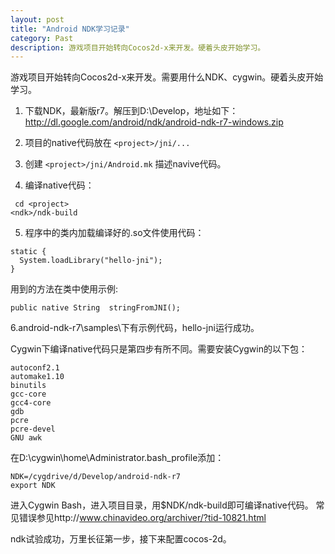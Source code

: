 ```yaml
---
layout: post
title: "Android NDK学习记录"
category: Past
description: 游戏项目开始转向Cocos2d-x来开发。硬着头皮开始学习。
---
```

游戏项目开始转向Cocos2d-x来开发。需要用什么NDK、cygwin。硬着头皮开始学习。

1. 下载NDK，最新版r7。解压到D:\Develop，地址如下：http://dl.google.com/android/ndk/android-ndk-r7-windows.zip

2. 项目的native代码放在 `<project>/jni/...`

3. 创建 `<project>/jni/Android.mk` 描述navive代码。

4. 编译native代码：
``` 
 cd <project> 
<ndk>/ndk-build
```
5. 程序中的类内加载编译好的.so文件使用代码：

```
static { 
  System.loadLibrary("hello-jni"); 
}
```
用到的方法在类中使用示例:

```
public native String  stringFromJNI();
```

6.android-ndk-r7\samples\下有示例代码，hello-jni运行成功。

Cygwin下编译native代码只是第四步有所不同。需要安装Cygwin的以下包：

```
autoconf2.1
automake1.10
binutils
gcc-core
gcc4-core
gdb
pcre
pcre-devel
GNU awk
```

在D:\cygwin\home\Administrator\.bash_profile添加：

```
NDK=/cygdrive/d/Develop/android-ndk-r7
export NDK
```

进入Cygwin Bash，进入项目目录，用$NDK/ndk-build即可编译native代码。 常见错误参见http://www.chinavideo.org/archiver/?tid-10821.html

ndk试验成功，万里长征第一步，接下来配置cocos-2d。
